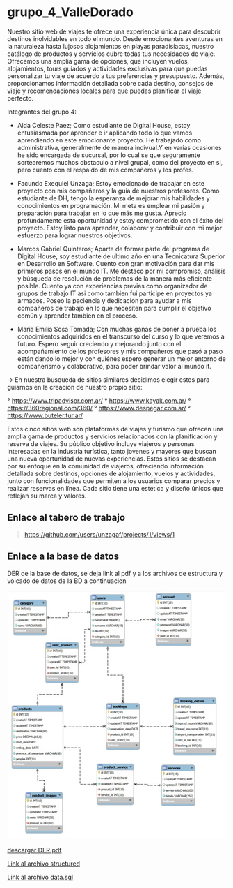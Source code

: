 # grupo_4_ValleDorado

Nuestro sitio web de viajes te ofrece una experiencia única para descubrir destinos inolvidables en todo el mundo. Desde emocionantes aventuras en la naturaleza hasta lujosos alojamientos en playas paradisíacas, nuestro catálogo de productos y servicios cubre todas tus necesidades de viaje. Ofrecemos una amplia gama de opciones, que incluyen vuelos, alojamientos, tours guiados y actividades exclusivas para que puedas personalizar tu viaje de acuerdo a tus preferencias y presupuesto. Además, proporcionamos información detallada sobre cada destino, consejos de viaje y recomendaciones locales para que puedas planificar el viaje perfecto.

Integrantes del grupo 4:

   - Alda Celeste Paez; Como estudiante de Digital House, estoy entusiasmada por aprender e ir aplicando todo lo que vamos aprendiendo en este emocionante proyecto. He trabajado como administrativa, generalmente de manera indivual.Y en varias ocasiones he sido encargada de sucursal, por lo cual se que  seguramente sortearemos muchos obstaculo a nivel grupal, como del proyecto en si, pero cuento con el respaldo de mis compañeros y los profes.

   - Facundo Exequiel Unzaga; Estoy emocionado de trabajar en este proyecto con mis compañeros y la guía de nuestros profesores. Como estudiante de DH, tengo la esperanza de mejorar mis habilidades y conocimientos en programación. Mi meta es emplear mi pasión y preparación para trabajar en lo que más me gusta. Aprecio profundamente esta oportunidad y estoy comprometido con el éxito del proyecto. Estoy listo para aprender, colaborar y contribuir con mi mejor esfuerzo para lograr nuestros objetivos.

   - Marcos Gabriel Quinteros; Aparte de formar parte del programa de Digital House, soy estudiante de ultimo año en una  Tecnicatura Superior en Desarrollo en Software. Cuento con gran motivación para dar mis primeros pasos en el mundo IT. Me destaco por mi compromiso, análisis y búsqueda de resolución de problemas de la manera más eficiente posible. Cuento ya con experiencias previas como organizador de grupos de trabajo IT asi como tambien fui participe en proyectos ya armados. Poseo la paciencia y dedicacion para ayudar a mis compañeros de trabajo en lo que necesiten para cumplir el objetivo común y aprender tambien en el proceso.
   
   - María Emilia Sosa Tomada; Con muchas ganas de poner a prueba los conocimientos adquiridos en el transcurso del curso y lo que veremos a futuro. Espero seguir creciendo y mejorando junto con el acompañamiento de los profesores y mis compañeros que pasó a paso están dando lo mejor y con quiénes espero generar un mejor entorno de compañerismo y colaborativo, para poder brindar valor al mundo it.

-> En nuestra busqueda de sitios similares decidimos elegir estos para guiarnos en la creacion de nuestro propio sitio:

° https://www.tripadvisor.com.ar/
° https://www.kayak.com.ar/
° https://360regional.com/360/
° https://www.despegar.com.ar/
° https://www.buteler.tur.ar/

Estos cinco sitios web son plataformas de viajes y turismo que ofrecen una amplia gama de productos y servicios relacionados con la planificación y reserva de viajes. Su público objetivo incluye viajeros y personas interesadas en la industria turística, tanto jovenes y mayores que buscan una nueva oportunidad de nuevas experiencias. Estos sitios se destacan por su enfoque en la comunidad de viajeros, ofreciendo información detallada sobre destinos, opciones de alojamiento, vuelos y actividades, junto con funcionalidades que permiten a los usuarios comparar precios y realizar reservas en línea. Cada sitio tiene una estética y diseño únicos que reflejan su marca y valores.


## Enlace al tabero de trabajo

>https://github.com/users/unzagaf/projects/1/views/1


## Enlace a la base de datos
DER de la base de datos, se deja link al pdf y a los archivos de estructura y volcado de datos de la BD a continuacion

![DER](./src/db_entregable/DiagramaER.jpg)

<a href="./src/db_entregable/diagrama_relacional.pdf" download>descargar DER.pdf</a>


<a href='./src/db_entregable/valle_dorado_structured.sql'>Link al archivo structured</a>

<a href='./src/db_entregable/valle_dorado_data.sql'>Link al archivo data.sql</a>